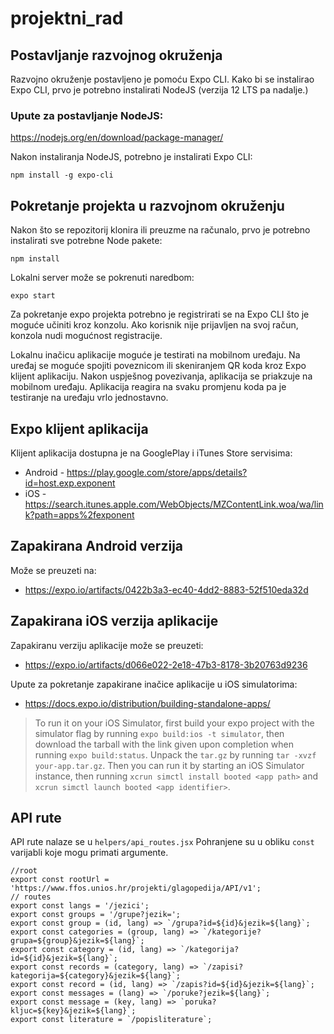 # projektni_rad
## Postavljanje razvojnog okruženja 
Razvojno okruženje postavljeno je pomoću Expo CLI. Kako bi se instalirao Expo CLI, prvo je potrebno instalirati NodeJS (verzija 12 LTS pa nadalje.)

### Upute za postavljanje NodeJS: 
https://nodejs.org/en/download/package-manager/

Nakon instaliranja NodeJS, potrebno je instalirati Expo CLI:
                                                 
```npm install -g expo-cli```

## Pokretanje projekta u razvojnom okruženju 
Nakon što se repozitorij klonira ili preuzme na računalo, prvo je potrebno instalirati sve potrebne Node pakete: 

```npm install```

Lokalni server može se pokrenuti naredbom:

```expo start``` 
           
Za pokretanje expo projekta potrebno je registrirati se na Expo CLI što je moguće učiniti kroz konzolu. Ako korisnik nije prijavljen na svoj račun, konzola nudi mogućnost registracije. 

Lokalnu inačicu aplikacije moguće je testirati na mobilnom uređaju. Na uređaj se moguće spojiti poveznicom ili skeniranjem QR koda kroz Expo klijent aplikaciju. Nakon uspješnog povezivanja, aplikacija se priakzuje na mobilnom uređaju. Aplikacija reagira na svaku promjenu koda pa je testiranje na uređaju vrlo jednostavno. 
                                        
## Expo klijent aplikacija                                                          
Klijent aplikacija dostupna je na GooglePlay i iTunes Store servisima: 
- Android - https://play.google.com/store/apps/details?id=host.exp.exponent 
- iOS - https://search.itunes.apple.com/WebObjects/MZContentLink.woa/wa/link?path=apps%2fexponent 

## Zapakirana Android verzija 
Može se preuzeti na: 
- https://expo.io/artifacts/0422b3a3-ec40-4dd2-8883-52f510eda32d

## Zapakirana iOS verzija aplikacije
Zapakiranu verziju aplikacije može se preuzeti:
- https://expo.io/artifacts/d066e022-2e18-47b3-8178-3b20763d9236

Upute za pokretanje zapakirane inačice aplikacije u iOS simulatorima: 
- https://docs.expo.io/distribution/building-standalone-apps/     

> To run it on your iOS Simulator, first build your expo project with the simulator flag by running ```expo build:ios -t simulator```, then download the tarball with the link given upon completion when running ```expo build:status```. Unpack the ```tar.gz``` by running ```tar -xvzf your-app.tar.gz```. Then you can run it by starting an iOS Simulator instance, then running ```xcrun simctl install booted <app path>``` and ```xcrun simctl launch booted <app identifier>```.
  
## API rute

API rute nalaze se u ```helpers/api_routes.jsx```
Pohranjene su u obliku ```const``` varijabli koje mogu primati argumente.

```
//root
export const rootUrl = 'https://www.ffos.unios.hr/projekti/glagopedija/API/v1';
// routes
export const langs = '/jezici';
export const groups = '/grupe?jezik=';
export const group = (id, lang) => `/grupa?id=${id}&jezik=${lang}`;
export const categories = (group, lang) => `/kategorije?grupa=${group}&jezik=${lang}`;
export const category = (id, lang) => `/kategorija?id=${id}&jezik=${lang}`;
export const records = (category, lang) => `/zapisi?kategorija=${category}&jezik=${lang}`;
export const record = (id, lang) => `/zapis?id=${id}&jezik=${lang}`;
export const messages = (lang) => `/poruke?jezik=${lang}`;
export const message = (key, lang) => `poruka?kljuc=${key}&jezik=${lang}`;
export const literature = `/popisliterature`;
```

 
